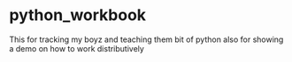 # python_workbook


This for tracking my boyz and teaching them bit of python
also for showing a demo on how to work distributively
